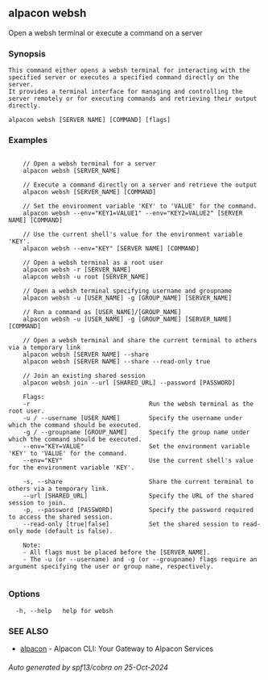 ## alpacon websh

Open a websh terminal or execute a command on a server

### Synopsis

 
	This command either opens a websh terminal for interacting with the specified server or executes a specified command directly on the server.
	It provides a terminal interface for managing and controlling the server remotely or for executing commands and retrieving their output directly.
	

```
alpacon websh [SERVER NAME] [COMMAND] [flags]
```

### Examples

```

	// Open a websh terminal for a server
	alpacon websh [SERVER_NAME]

	// Execute a command directly on a server and retrieve the output
	alpacon websh [SERVER_NAME] [COMMAND]
	
	// Set the environment variable 'KEY' to 'VALUE' for the command.
	alpacon websh --env="KEY1=VALUE1" --env="KEY2=VALUE2" [SERVER NAME] [COMMAND]

	// Use the current shell's value for the environment variable 'KEY'.
	alpacon websh --env="KEY" [SERVER NAME] [COMMAND]

	// Open a websh terminal as a root user
	alpacon websh -r [SERVER_NAME]
	alapcon websh -u root [SERVER_NAME]
	
	// Open a websh terminal specifying username and groupname
	alpacon websh -u [USER_NAME] -g [GROUP_NAME] [SERVER_NAME]

	// Run a command as [USER_NAME]/[GROUP_NAME]
	alpacon websh -u [USER_NAME] -g [GROUP_NAME] [SERVER_NAME] [COMMAND]
	
	// Open a websh terminal and share the current terminal to others via a temporary link
	alpacon websh [SERVER NAME] --share
	alpacon websh [SERVER NAME] --share --read-only true
	
	// Join an existing shared session 
	alpacon websh join --url [SHARED_URL] --password [PASSWORD]

	Flags:
	-r          					   Run the websh terminal as the root user.
	-u / --username [USER_NAME]        Specify the username under which the command should be executed.
	-g / --groupname [GROUP_NAME]      Specify the group name under which the command should be executed.
	--env="KEY=VALUE"                  Set the environment variable 'KEY' to 'VALUE' for the command.
	--env="KEY"                        Use the current shell's value for the environment variable 'KEY'.	
	
	-s, --share                        Share the current terminal to others via a temporary link.
	--url [SHARED_URL]                 Specify the URL of the shared session to join.
	-p, --password [PASSWORD]          Specify the password required to access the shared session.
	--read-only [true|false]           Set the shared session to read-only mode (default is false).

	Note:
	- All flags must be placed before the [SERVER_NAME].
	- The -u (or --username) and -g (or --groupname) flags require an argument specifying the user or group name, respectively.
	
```

### Options

```
  -h, --help   help for websh
```

### SEE ALSO

* [alpacon](alpacon.md)	 - Alpacon CLI: Your Gateway to Alpacon Services

###### Auto generated by spf13/cobra on 25-Oct-2024
